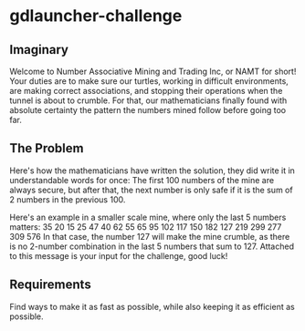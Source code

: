 # gdlauncher-challenge
## Imaginary
Welcome to Number Associative Mining and Trading Inc, or NAMT for short! Your duties are to make sure our turtles, working in difficult environments, are making correct associations, and stopping their operations when the tunnel is about to crumble. For that, our mathematicians finally found with absolute certainty the pattern the numbers mined follow before going too far.

## The Problem
Here's how the mathematicians have written the solution, they did write it in understandable words for once:
 The first 100 numbers of the mine are always secure, but after that, the next number is only safe if it is the sum of 2 numbers in the previous 100. 

Here's an example in a smaller scale mine, where only the last 5 numbers matters:
35
20
15
25
47
40
62
55
65
95
102
117
150
182
127
219
299
277
309
576
In that case, the number 127 will make the mine crumble, as there is no 2-number combination in the last 5 numbers that sum to 127.
Attached to this message is your input for the challenge, good luck!

## Requirements
Find ways to make it as fast as possible, while also keeping it as efficient as possible.
